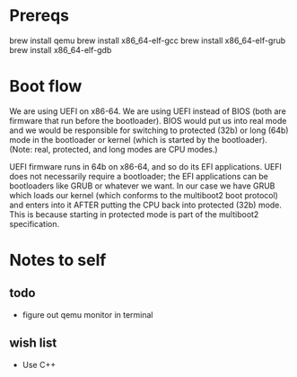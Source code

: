 # Prereqs
brew install qemu
brew install x86_64-elf-gcc
brew install x86_64-elf-grub
brew install x86_64-elf-gdb

# Boot flow
We are using UEFI on x86-64. We are using UEFI instead of BIOS (both are firmware that run before the bootloader). BIOS would put us into real mode and we would be responsible for switching to protected (32b) or long (64b) mode in the bootloader or kernel (which is started by the bootloader). (Note: real, protected, and long modes are CPU modes.)

UEFI firmware runs in 64b on x86-64, and so do its EFI applications. UEFI does not necessarily require a bootloader; the EFI applications can be bootloaders like GRUB or whatever we want. In our case we have GRUB which loads our kernel (which conforms to the multiboot2 boot protocol) and enters into it AFTER putting the CPU back into protected (32b) mode. This is because starting in protected mode is part of the multiboot2 specification.

# Notes to self
## todo
- figure out qemu monitor in terminal

## wish list
- Use C++
